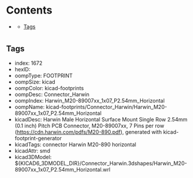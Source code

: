 



Contents
========

* [](#)
	* [Tags](#tags)

# 

## Tags

- index: 1672
- hexID: 
- oompType: FOOTPRINT
- oompSize: kicad
- oompColor: kicad-footprints
- oompDesc: Connector_Harwin
- oompIndex: Harwin_M20-89007xx_1x07_P2.54mm_Horizontal
- oompName: kicad-footprints/Connector_Harwin/Harwin_M20-89007xx_1x07_P2.54mm_Horizontal
- kicadDesc: Harwin Male Horizontal Surface Mount Single Row 2.54mm (0.1 inch) Pitch PCB Connector, M20-89007xx, 7 Pins per row (https://cdn.harwin.com/pdfs/M20-890.pdf), generated with kicad-footprint-generator
- kicadTags: connector Harwin M20-890 horizontal
- kicadAttr: smd
- kicad3DModel: ${KICAD6_3DMODEL_DIR}/Connector_Harwin.3dshapes/Harwin_M20-89007xx_1x07_P2.54mm_Horizontal.wrl
